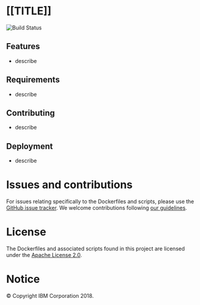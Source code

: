 # [[TITLE]]
![Build Status]([[BUILD_STATUS_URL]])

## Features
- describe

## Requirements
- describe

## Contributing
- describe

## Deployment
- describe

# Issues and contributions
For issues relating specifically to the Dockerfiles and scripts, please use the [GitHub issue tracker](../../issues).
We welcome contributions following [our guidelines](CONTRIBUTING.md).

# License
The Dockerfiles and associated scripts found in this project are licensed under the [Apache License 2.0](LICENSE).

# Notice
© Copyright IBM Corporation 2018.
